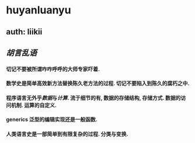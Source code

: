 # huyanluanyu
## auth: liikii
## *胡言乱语*


#### 切记不要被所谓咋咋呼呼的大师专家吓着. 
#### 数学史是简单高效新方法替换陈久老方法的过程. 切记不要陷入到陈久的腐朽之中. 
#### 程序语言无外乎*数据*与*计算*. 流于细节的有, 数据的存储结构, 存储方式. 数据的访问机制. 运算的自定义. 
#### generics 泛型的编辑实现还是一般函数. 
#### 人类语言史是一部简单到有限复杂的过程. 分类与变换. 

